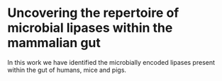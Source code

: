 # Uncovering the repertoire of microbial lipases within the mammalian gut

In this work we have identified the microbially encoded lipases present within the gut of humans, mice and pigs.
